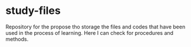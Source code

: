 # study-files
Repository for the propose tho storage the files and codes that have been used in the process of learning. Here I can check for procedures and methods.
